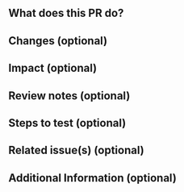 ## What does this PR do?
<!-- Briefly describe what this pull request does. -->

## Changes (optional)
<!-- Describe the changes made in this PR. -->

## Impact (optional)
<!-- Describe the impact of these changes, if any. -->

## Review notes (optional)
<!-- Any specific points to focus on during review. -->

## Steps to test (optional)
<!-- How to verify the changes. -->

## Related issue(s) (optional)
<!-- Reference any related issues, e.g., #123 -->

## Additional Information (optional)
<!-- Any additional context or information. -->
